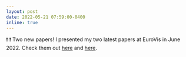 ```yaml
---
layout: post
date: 2022-05-21 07:59:00-0400
inline: true
---
```


:exclamation: :exclamation: Two new papers! I presented my two latest papers at EuroVis in June 2022. Check them out [here](https://vcg.seas.harvard.edu/publications/barrio) and [here](https://vcg.seas.harvard.edu/publications/connectomics-survey).

